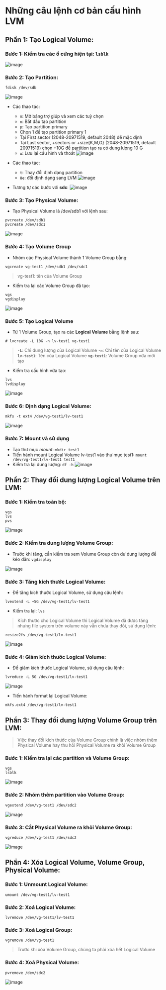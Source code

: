 # Những câu lệnh cơ bản cấu hình LVM

## Phần 1: Tạo Logical Volume:
### Bước 1: Kiểm tra các ổ cứng hiện tại: `lsblk`
![image](https://github.com/user-attachments/assets/ed7c4b6a-e729-49ea-a098-cdbe8267bd44)

### Bước 2: Tạo Partition: 
```
fdisk /dev/sdb
```
![image](https://github.com/user-attachments/assets/835cbb3a-2077-4048-ba19-3892358d7740)

- Các thao tác:
  - `m`: Mở bảng trợ giúp và xem các tuỳ chọn
  - `n`: Bắt đầu tạo partition
  - `p`: Tạo partition primary
  - Chọn 1 để tạo partition primary 1
  - Tại First sector (2048-20971519, default 2048) để mặc định
  - Tại Last sector, +sectors or +size{K,M,G} (2048-20971519, default 20971519) chọn +10G để partition tạo ra có dung lượng 10 G
  - `w`: Lưu lại cấu hình và thoát
![image](https://github.com/user-attachments/assets/f5e60d5c-853f-4068-852f-f67f705c8e6f)

- Các thao tác:
  - `t`: Thay đổi định dạng partition
  - `8e`: đổi định dạng sang LVM
![image](https://github.com/user-attachments/assets/a15bcf3b-5e6b-47cd-84ae-f414cb958822)

- Tương tự các bước với **sdc**:
![image](https://github.com/user-attachments/assets/98d41d72-d9b0-48b1-8f01-7beb95d0b304)

### Bước 3: Tạo Physical Volume:
- Tạo Physical Volume là /dev/sdb1 với lệnh sau:
```
pvcreate /dev/sdb1
pvcreate /dev/sdc1
```
![image](https://github.com/user-attachments/assets/8feedb31-649b-44da-9a3c-3b01264b6d7a)

### Bước 4: Tạo Volume Group
- Nhóm các Physical Volume thành 1 Volume Group bằng:
```shell
vgcreate vg-test1 /dev/sdb1 /dev/sdc1
```
> vg-test1: tên của Volume Group

- Kiểm tra lại các Volume Group đã tạo:
```
vgs
vgdisplay
```
![image](https://github.com/user-attachments/assets/4add3fb8-1a8b-4809-907e-a96c279346b2)

### Bước 5: Tạo Logical Volume
- Từ 1 Volume Group, tạo ra các **Logical Volume** bằng lệnh sau:
```
# lvcreate -L 10G -n lv-test1 vg-test1
```
> **`-L`**: Chỉ dung lượng của Logical Volume 
> **`-n`**: Chỉ tên của Logical Volume
> **`lv-test1`**: Tên của Logical Volume
> **`vg-test1`**: Volume Group vừa mới tạo

- Kiểm tra cấu hình vừa tạo:
```
lvs
lvdisplay
```
![image](https://github.com/user-attachments/assets/8a86d6f1-628f-425d-ae83-8056b0660d75)

### Bước 6: Định dạng Logical Volume:
```
mkfs -t ext4 /dev/vg-test1/lv-test1
```
![image](https://github.com/user-attachments/assets/68eabb72-f314-48c8-ae6d-9bae8e8612ee)

### Bước 7: Mount và sử dụng
- Tạo thư mục *mount*: `mkdir test1`
- Tiến hành mount Logical Volume  lv-test1 vào thư mục test1: `mount /dev/vg-test1/lv-test1 test1`
- Kiểm tra lại dung lượng: `df -h`
![image](https://github.com/user-attachments/assets/774d28c3-95b6-4d1a-b581-575f25c86e14)

## Phần 2: Thay đổi dung lượng Logical Volume trên LVM:
### Bước 1: Kiểm tra toàn bộ:
```
vgs
lvs
pvs
```

![image](https://github.com/user-attachments/assets/224774c7-f8e0-44ed-8f3e-e12b8f4d00c5)

### Bước 2: Kiểm tra dung lượng Volume Group:
- Trước khi tăng, cần kiểm tra xem Volume Group còn dư dung lượng để kéo dãn: `vgdisplay`

![image](https://github.com/user-attachments/assets/7a3fdaff-73fd-408e-8a78-43cb82538492)

### Bước 3: Tăng kích thước Logical Volume: 
- Để tăng kích thước Logical Volume, sử dụng câu lệnh:
```
lvextend -L +5G /dev/vg-test1/lv-test1
```

- Kiểm tra lại: `lvs`

> Kích thước cho Logical Volume thì Logical Volume đã được tăng nhưng file system trên volume này vẫn chưa thay đổi, sử dụng lệnh:
```
resize2fs /dev/vg-test1/lv-test1
```
![image](https://github.com/user-attachments/assets/8d4a33c1-8a00-4e08-8c9f-a34fb97ce7e0)

### Bước 4: Giảm kích thước Logical Volume:
- Để giảm kích thước Logical Volume, sử dụng câu lệnh:
```
lvreduce -L 5G /dev/vg-test1/lv-test1
```
![image](https://github.com/user-attachments/assets/8f151f25-973e-4012-8f11-b24965d1db0f)

- Tiến hành format lại Logical Volume:
```
mkfs.ext4 /dev/vg-test1/lv-test1
```

## Phần 3: Thay đổi dung lượng Volume Group trên LVM:
> Việc thay đổi kích thước của Volume Group chính là việc nhóm thêm Physical Volume hay thu hồi Physical Volume ra khỏi Volume Group

### Bước 1: Kiểm tra lại các partition và Volume Group:
```
vgs
lsblk
```
![image](https://github.com/user-attachments/assets/27ee0a9c-3fc7-44a3-b1af-8cc1a256a531)

### Bước 2: Nhóm thêm partition vào Volume Group:
```
vgextend /dev/vg-test1 /dev/sdc2
```

![image](https://github.com/user-attachments/assets/cc073430-187d-4e06-9d2c-d5ad3a08e25b)

### Bước 3: Cắt Physical Volume ra khỏi Volume Group:
```
vgreduce /dev/vg-test1 /dev/sdc2
```
![image](https://github.com/user-attachments/assets/424f88ad-bfc7-421d-8107-d9a5f5eac2a8)

## Phần 4: Xóa Logical Volume, Volume Group, Physical Volume:
### Bước 1: Unmount Logical Volume:
```
umount /dev/vg-test1/lv-test1
```

### Bước 2: Xoá Logical Volume:
```
lvremove /dev/vg-test1/lv-test1
```

### Bước 3: Xoá Logical Group:
```
vgremove /dev/vg-test1
```
> Trước khi xóa Volume Group, chúng ta phải xóa hết Logical Volume

### Bước 4: Xoá Physical Volume: 
```
pvremove /dev/sdc2
```

![image](https://github.com/user-attachments/assets/8d4ba348-4ad6-490c-9d3e-bc34c2ab577d)
